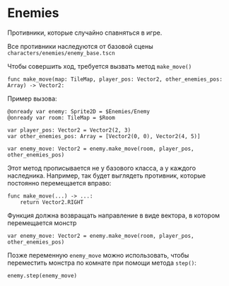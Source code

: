 # Enemies
Противники, которые случайно спавняться в игре.

Все противники наследуются от базовой сцены ```characters/enemies/enemy_base.tscn```

Чтобы совершить ход, требуется вызвать метод ```make_move()```
```gdscript
func make_move(map: TileMap, player_pos: Vector2, other_enemies_pos: Array) -> Vector2:
```
Пример вызова:
```gdscript
@onready var enemy: Sprite2D = $Enemies/Enemy
@onready var room: TileMap = $Room

var player_pos: Vector2 = Vector2(2, 3)
var other_enemies_pos: Array = [Vector2(0, 0), Vector2(4, 5)]

var enemy_move: Vector2 = enemy.make_move(room, player_pos, other_enemies_pos)
```

Этот метод прописывается не у базового класса, а у каждого наследника. Например, так будет выглядеть противник, которые постоянно перемещается вправо:
```gdscript
func make_move(...) -> ...:
	return Vector2.RIGHT
```
Функция должна возвращать направление в виде вектора, в котором перемещается монстр
```gdscript
var enemy_move: Vector2 = enemy.make_move(room, player_pos, other_enemies_pos)
```

Позже переменную ```enemy_move``` можно использовать, чтобы переместить монстра по комнате при помощи метода ```step()```:
```gdscript
enemy.step(enemy_move)
```

